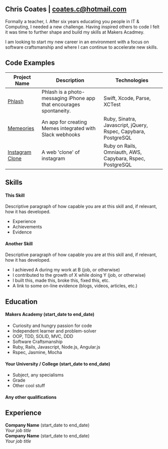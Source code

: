 ## Chris Coates | coates.c@hotmail.com

Formally a teacher, I. After six years educating you people in IT & Computing, I needed a new challenge. Having inspired others to code I felt it was time to further shape and build my skills at Makers Acadmey.

I am looking to start my new career in an environment with a focus on software craftsmanship and where I can continue to accelerate new skills.

## Code Examples
| Project Name        | Description         | Technologies        |
|-------------------------|-------------------------|-------------------------|
| [Phlash](https://github.com/chriscoates/phlash)| Phlash is a photo-messaging iPhone app that encourages spontaneity. | Swift, Xcode, Parse, XCTest |
| [Memeories](https://github.com/chriscoates/Memeories)               | An app for creating Memes integrated with Slack webhooks   | Ruby, Sinatra, Javascript, jQuery, Rspec, Capybara, PostgreSQL               |
| [Instagram Clone](https://github.com/chriscoates/instagram-challenge) | A web 'clone' of instagram                                                        | Ruby on Rails, Omniauth, AWS, Capybara, Rspec, PostgreSQL                    |


## Skills

#### This Skill

Descriptive paragraph of how capable you are at this skill and, if relevant, how it has developed.

- Experience
- Achievements
- Evidence

#### Another Skill

Descriptive paragraph of how capable you are at this skill and, if relevant, how it has developed.

- I achieved A during my work at B (job, or otherwise)
- I contributed to the growth of X while doing Y (job, or otherwise)
- I built this, made this, broke this, fixed this, etc.
- A link to some on-line evidence (blogs, videos, articles, etc.)

## Education

#### Makers Academy (start_date to end_date)

- Curiosity and hungry passion for code
- Independent learner and problem-solver
- OOP, TDD, SOLID, MVC, DDD
- Software Craftsmanship
- Ruby, Rails, Javascript, Node.js, Angular.js
- Rspec, Jasmine, Mocha

#### Your University / College (start_date to end_date)

- Subject, any specialisms
- Grade
- Other cool stuff

#### Any other qualifications

## Experience

**Company Name** (start_date to end_date)    
*Your job title*  
**Company Name** (start_date to end_date)   
*Your job title*  
